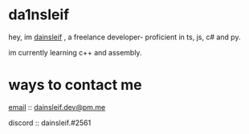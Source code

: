 # da1nsleif
hey, im [dainsleif](https://github.com/da1nsleif) , a freelance developer- proficient in ts, js, c# and py.

im currently learning c++ and assembly.

# ways to contact me
[email](mailto:dainsleif.dev@pm.me) :: dainsleif.dev@pm.me

discord :: dainsleif.#2561
